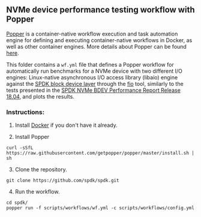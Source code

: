 ## NVMe device performance testing workflow with Popper

[Popper](https://github.com/getpopper/popper) is a container-native workflow execution and task automation engine for defining and executing container-native workflows in Docker, as well as other container engines. 
More details about Popper can be found [here](https://popper.readthedocs.io/).

This folder contains a `wf.yml` file that defines a Popper workflow for automatically run benchmarks for a NVMe device with two different I/O engines: Linux-native asynchronous I/O access library (libaio) engine against the [SPDK block device layer](https://spdk.io/doc/bdev.html) through the [fio](https://fio.readthedocs.io/en/latest/fio_doc.html) tool, similarly to the tests presented in the [SPDK NVMe BDEV Performance Report Release 18.04](https://ci.spdk.io/download/performance-reports/SPDK_nvme_bdev_perf_report_18.04.pdf), and plots the results.


### Instructions:

1. Install [Docker](https://docs.docker.com/get-docker/) if you don't have it already.


2. Install Popper
```
curl -sSfL https://raw.githubusercontent.com/getpopper/popper/master/install.sh | sh
```

3. Clone the repository.
```
git clone https://github.com/spdk/spdk.git
```

4. Run the workflow.
```
cd spdk/
popper run -f scripts/workflows/wf.yml -c scripts/workflows/config.yml
```
